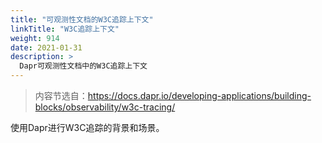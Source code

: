 ```yaml
---
title: "可观测性文档的W3C追踪上下文"
linkTitle: "W3C追踪上下文"
weight: 914
date: 2021-01-31
description: >
  Dapr可观测性文档中的W3C追踪上下文
---
```



> 内容节选自：https://docs.dapr.io/developing-applications/building-blocks/observability/w3c-tracing/

使用Dapr进行W3C追踪的背景和场景。



